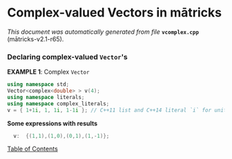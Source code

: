 
# Complex-valued Vectors in mātricks
_This document was automatically generated from file_ **`vcomplex.cpp`** (mātricks-v2.1-r65).

### Declaring complex-valued `Vector`'s


**EXAMPLE 1**: Complex  `Vector` 
```C++
using namespace std;
Vector<complex<double> > v(4);
using namespace literals;
using namespace complex_literals;
v = { 1+1i, 1, 1i, 1-1i }; // C++11 list and C++14 literal `i` for unit imaginary 
```

**Some expressions with results**
```C++
  v:  {(1,1),(1,0),(0,1),(1,-1)}; 
```


[Table of Contents](README.md)
